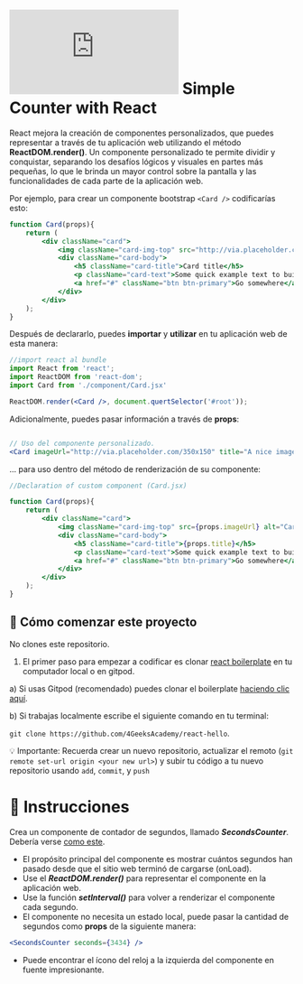 # ![alt text](https://assets.breatheco.de/apis/img/images.php?blob&random&cat=icon&tags=breathecode,32) Simple Counter with React

React mejora la creación de componentes personalizados, que puedes representar a través de tu aplicación web utilizando el método **ReactDOM.render()**. Un componente personalizado te permite dividir y conquistar, separando los desafíos lógicos y visuales en partes más pequeñas, lo que le brinda un mayor control sobre la pantalla y las funcionalidades de cada parte de la aplicación web.

Por ejemplo, para crear un componente bootstrap `<Card />` codificarías esto:

```jsx
function Card(props){
    return (
        <div className="card">
            <img className="card-img-top" src="http://via.placeholder.com/350x150" alt="Card image cap" />
            <div className="card-body">
                <h5 className="card-title">Card title</h5>
                <p className="card-text">Some quick example text to build on the card title and fill the card's content.</p>
                <a href="#" className="btn btn-primary">Go somewhere</a>
            </div>
        </div>
    );
}
```

Después de declararlo, puedes **importar** y **utilizar** en tu aplicación web de esta manera:

```jsx
//import react al bundle
import React from 'react';
import ReactDOM from 'react-dom';
import Card from './component/Card.jsx'

ReactDOM.render(<Card />, document.quertSelector('#root'));
```

Adicionalmente, puedes pasar información a través de **props**:

```jsx

// Uso del componente personalizado.
<Card imageUrl="http://via.placeholder.com/350x150" title="A nice image" />

```

... para uso dentro del método de renderización de su componente:

```jsx
//Declaration of custom component (Card.jsx)

function Card(props){
    return (
        <div className="card">
            <img className="card-img-top" src={props.imageUrl} alt="Card image cap" />
            <div className="card-body">
                <h5 className="card-title">{props.title}</h5>
                <p className="card-text">Some quick example text to build on the card title and fill the card's content.</p>
                <a href="#" className="btn btn-primary">Go somewhere</a>
            </div>
        </div>
    );
}
```
## 🌱  Cómo comenzar este proyecto

No clones este repositorio.

1. El primer paso para empezar a codificar es clonar [react boilerplate](https://github.com/4GeeksAcademy/react-hello) en tu computador local o en gitpod.

a) Si usas Gitpod (recomendado) puedes clonar el boilerplate [haciendo clic aquí](https://github.com/4GeeksAcademy/react-hello).

b) Si trabajas localmente escribe el siguiente comando en tu terminal:

`git clone https://github.com/4GeeksAcademy/react-hello`.

💡 Importante: Recuerda crear un nuevo repositorio, actualizar el remoto (`git remote set-url origin <your new url>`) y subir tu código a tu nuevo repositorio usando `add`, `commit`, y `push`


# 📝 Instrucciones

Crea un componente de contador de segundos, llamado ***SecondsCounter***. Debería verse [como este](https://github.com/breatheco-de/exercise-simple-counter-react/blob/master/preview.gif).

- El propósito principal del componente es mostrar cuántos segundos han pasado desde que el sitio web terminó de cargarse (onLoad).
- Use el ***ReactDOM.render()*** para representar el componente en la aplicación web.
- Use la función ***setInterval()*** para volver a renderizar el componente cada segundo.
- El componente no necesita un estado local, puede pasar la cantidad de segundos como **props** de la siguiente manera:

```jsx
<SecondsCounter seconds={3434} />

```
- Puede encontrar el ícono del reloj a la izquierda del componente en fuente impresionante.
